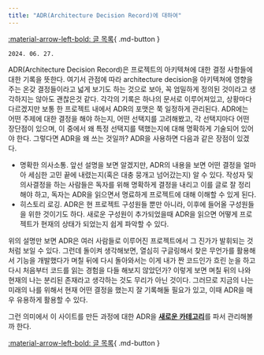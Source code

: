 ```yaml
---
title: "ADR(Architecture Decision Record)에 대하여"
---
```


[:material-arrow-left-bold: 글 목록](../index.md){ .md-button }

`2024. 06. 27.`

ADR(Architecture Decision Record)은 프로젝트의 아키텍쳐에 대한 결정 사항들에 대한 기록을 뜻한다. 여기서 관점에 따라 architecture decision을 아키텍쳐에 영향을 주는 온갖 결정들이라고 넓게 보기도 하는 것으로 보아, 꼭 엄밀하게 정의된 것이라고 생각하지는 않아도 괜찮은것 같다. 각각의 기록은 하나의 문서로 이루어져있고, 상황마다 다르겠지만 보통 한 프로젝트 내에서 ADR의 포맷은 쭉 일정하게 관리된다. ADR에는 어떤 주제에 대한 결정을 해야 하는지, 어떤 선택지를 고려해봤고, 각 선택지마다 어떤 장단점이 있으며, 이 중에서 왜 특정 선택지를 택했는지에 대해 명확하게 기술되어 있어야 한다. 그렇다면 ADR을 왜 쓰는 것일까? ADR을 사용하면 다음과 같은 장점이 있겠다.

- 명확한 의사소통. 앞선 설명을 보면 알겠지만, ADR의 내용을 보면 어떤 결정을 얼마아 세심한 고민 끝에 내렸는지(혹은 대충 뭉개고 넘어갔는지) 알 수 있다. 작성자 및 의사결정을 하는 사람들은 독자를 위해 명확하게 결정을 내리고 이를 글로 잘 정리해야 하고, 독자는 ADR을 읽으면서 명료하게 프로젝트에 대해 이해할 수 있게 된다.
- 히스토리 로깅. ADR은 현 프로젝트 구성원들 뿐만 아니라, 이후에 들어올 구성원들을 위한 것이기도 하다. 새로운 구성원이 추가되었을때 ADR을 읽으면 어떻게 프로젝트가 현재의 상태가 되었는지 쉽게 파악할 수 있다.

위의 설명만 보면 ADR은 여러 사람들로 이루어진 프로젝트에서 그 진가가 발휘되는 것처럼 보일 수 있다. 그런데 돌이켜 생각해보면, 열심히 구글링해서 찾은 무언가를 활용해서 기능을 개발했다가 며칠 뒤에 다시 돌아와서는 이게 내가 짠 코드인가 흐린 눈을 하고 다시 처음부터 코드를 읽는 경험을 다들 해보지 않았던가? 이렇게 보면 며칠 뒤의 나와 현재의 나는 분리된 존재라고 생각하는 것도 무리가 아닌 것이다. 그러므로 지금의 나는 미래의 나를 위해서 현재 어떤 결정을 했는지 잘 기록해둘 필요가 있고, 이때 ADR을 매우 유용하게 활용할 수 있다.

그런 의미에서 이 사이트를 만든 과정에 대한 ADR을 [__새로운 카테고리__](../../../../adr/index.md)를 파서 관리해볼까 한다. 

[:material-arrow-left-bold: 글 목록](../index.md){ .md-button }